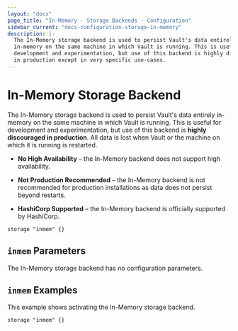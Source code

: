 ```yaml
---
layout: "docs"
page_title: "In-Memory - Storage Backends - Configuration"
sidebar_current: "docs-configuration-storage-in-memory"
description: |-
  The In-Memory storage backend is used to persist Vault's data entirely
  in-memory on the same machine in which Vault is running. This is useful for
  development and experimentation, but use of this backend is highly discouraged
  in production except in very specific use-cases.
---
```


# In-Memory Storage Backend

The In-Memory storage backend is used to persist Vault's data entirely in-memory
on the same machine in which Vault is running. This is useful for development
and experimentation, but use of this backend is **highly discouraged in
production**. All data is lost when Vault or the machine on which it is running
is restarted.

- **No High Availability** – the In-Memory backend does not support high
  availability.

- **Not Production Recommended** – the In-Memory backend is not recommended for
  production installations as data does not persist beyond restarts.

- **HashiCorp Supported** – the In-Memory backend is officially supported by
  HashiCorp.

```hcl
storage "inmem" {}
```

## `inmem` Parameters

The In-Memory storage backend has no configuration parameters.

## `inmem` Examples

This example shows activating the In-Memory storage backend.

```hcl
storage "inmem" {}
```
